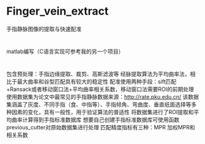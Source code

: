 # Finger_vein_extract
手指静脉图像的提取与快速配准
#
matlab编写（C语言实现可参考我的另一个项目）
#
包含预处理：手指边缘提取、裁剪、高斯滤波等
经脉提取算法为平均曲率法，相比于最大曲率和谷型匹配具有较大的稳定性
配准使用两种手段：sift匹配+Ransack或者移动窗口法+平均曲率相关系数，移动窗口法需要ROI的前期处理
使用数据集为论文中最常见的手指静脉数据来源：http://rate.pku.edu.cn/
该数据集涵盖了灰度、不同手指（食、中指等）、手指倾角、弯曲度、垂直纸面选择等多种因素的变化，具有一般性，用于验证算法的普适性
将数据集进行了ROI提取和平均曲率计算得到手指标准数据库
想要自己创建手指标准数据库可使用函数previous_cutter对原始数据集进行处理
匹配精度指标有三种：MPR 加权MPR和相关系数

